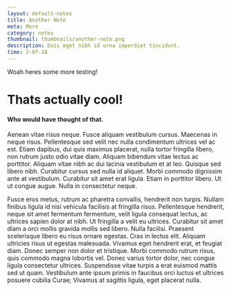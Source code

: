 ```yaml
---
layout: default-notes
title: Another Note
meta: More
category: notes
thumbnail: thumbnails/another-note.png
description: Duis eget nibh id urna imperdiet tincidunt.
time: 2-07-18
---
```


Woah heres some more testing!

# Thats actually cool!
#### Who would have thought of that.

Aenean vitae risus neque. Fusce aliquam vestibulum cursus. Maecenas in neque risus. Pellentesque sed velit nec nulla condimentum ultrices vel ac est. Etiam dapibus, dui quis maximus placerat, nulla tortor fringilla libero, non rutrum justo odio vitae diam. Aliquam bibendum vitae lectus ac porttitor. Aliquam vitae nibh ac dui lacinia vestibulum et at leo. Quisque sed libero nibh. Curabitur cursus sed nulla id aliquet. Morbi commodo dignissim ante at vestibulum. Curabitur sit amet erat ligula. Etiam in porttitor libero. Ut ut congue augue. Nulla in consectetur neque.

Fusce eros metus, rutrum ac pharetra convallis, hendrerit non turpis. Nullam finibus ligula id nisi vehicula facilisis at fringilla risus. Pellentesque hendrerit, neque sit amet fermentum fermentum, velit ligula consequat lectus, ac ultrices sapien dolor at nibh. Ut fringilla a velit eu ultrices. Curabitur sit amet diam a orci mollis gravida mollis sed libero. Nulla facilisi. Praesent scelerisque libero eu risus ornare egestas. Cras in lectus elit. Aliquam ultricies risus ut egestas malesuada. Vivamus eget hendrerit erat, et feugiat diam. Donec semper non dolor et tristique. Morbi commodo rutrum risus, quis commodo magna lobortis vel. Donec varius tortor dolor, nec congue ligula consectetur ultrices. Suspendisse vitae turpis a erat euismod mattis sed ut quam. Vestibulum ante ipsum primis in faucibus orci luctus et ultrices posuere cubilia Curae; Vivamus at sagittis ligula, eget placerat nulla.
